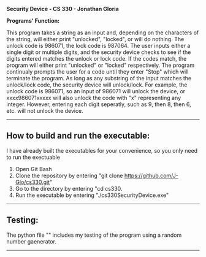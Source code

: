 **Security Device - CS 330 - Jonathan Gloria**

**Programs' Function:**

This program takes a string as an input and, depending on the characters of the string, will either print "unlocked", "locked", or will do nothing. 
The unlock code is 986071, the lock code is 987064. 
The user inputs either a single digit or multiple digits, and the security device checks to see if the digits entered matches the unlock or lock code. If the codes match, the program will either print "unlocked" or "locked" respectively. The program continualy prompts the user for a code until they enter "Stop" which will terminate the program. As long as any substring of the input matches the unlock/lock code, the security device will unlock/lock. For example, the unlock code is 986071, so an input of 986071 will unlock the device, or xxxx986071xxxxx will also unlock the code with "x" representing any integer. However, entering each digit seperatly, such as 9, then 8, then 6, etc. will not unlock the device. 

---

## How to build and run the executable:
I have already built the executables for your convenience, so you only need to run the exectuable

1. Open Git Bash
2. Clone the repository by entering "git clone https://github.com/J-Glo/cs330.git"
3. Go to the directory by entering "cd cs330.
4. Run the executable by entering "./cs330SecurityDevice.exe"


---

## Testing:

The python file "" includes my testing of the program using a random number gaenerator.

---

